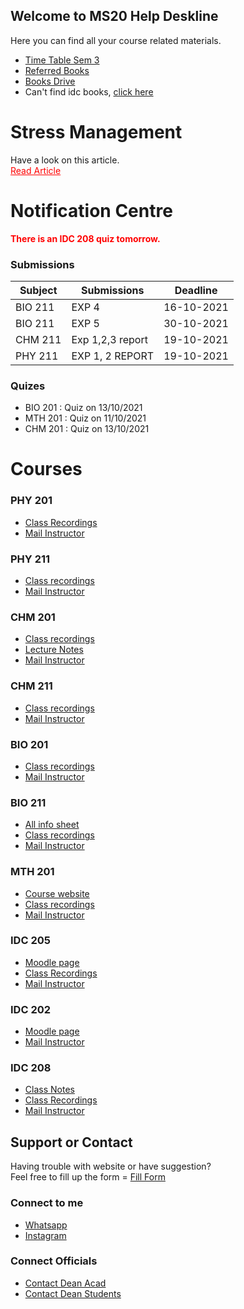 ## Welcome to MS20 Help Deskline
Here you can find all your course related materials.

* [Time Table Sem 3](https://drive.google.com/file/d/1QaLe_aH47vuN6kEFl3Mvld6QKMGEsUT6/view?usp=sharing)
* [Referred Books](https://rajeshpotlia.github.io/Referred-Books/)
* [Books Drive](https://drive.google.com/folderview?id=1g--vKXs8g3blDSU-M3UYjm5_L3I_NKv6)
* Can't  find idc books, [click here](https://drive.google.com/folderview?id=1fyig2Kw5QiYM-US_HnjR_f_8aKJS_lf-)

# Stress Management 
Have a look on this article.<br>
<a href="https://rajeshpotlia.blogspot.com/2021/09/stress-management.html" style="color: red">Read Article</a>

# Notification Centre
<strong style="color :red; ">There is an IDC 208 quiz tomorrow.</strong> <br>
<strong style="color :red; "></strong>

### Submissions

|  Subject      |  Submissions                   |   Deadline    |
| ------------- | -------------                  | ------------- |
|BIO 211        |   EXP 4                        | 16-10-2021    |
|BIO 211        |   EXP 5                        | 30-10-2021    |
| CHM 211       | Exp 1,2,3 report               | 19-10-2021    |
| PHY 211       |      EXP 1, 2 REPORT           | 19-10-2021    |


### Quizes
* BIO 201 :
 Quiz on 13/10/2021
* MTH 201 :
 Quiz on 11/10/2021
* CHM 201 :
 Quiz on 13/10/2021



# Courses

### PHY 201
* [Class Recordings](https://www.youtube.com/playlist?list=PLFcOcw2zQTp5kfTwfj67qQ1JLAjuqrQaz)
* <a href = "mailto:	kinjalk@iisermohali.ac.in?subject = Feedback&body = Message"> Mail Instructor </a>

### PHY 211
* [Class recordings](https://www.youtube.com/playlist?list=PLFcOcw2zQTp5xdR8ZZKKdYO50cxyll4zs)
* <a href = "mailto:skgoyal@iisermohali.ac.in?subject = Feedback&body = Message"> Mail Instructor </a>

### CHM 201
* [Class recordings](https://www.youtube.com/playlist?list=PLFcOcw2zQTp4Xhf29QydvdCdfkvkMHLyx)
* [Lecture Notes](https://drive.google.com/drive/folders/1Qv_xoBOTRZkuGpQj26HOZJicqHFnFlxS?usp=sharing)
* <a href = "mailto:jgeorge@iisermohali.ac.in?subject = Feedback&body = Message"> Mail Instructor </a>

### CHM 211
* [Class recordings](https://youtube.com/playlist?list=PLFcOcw2zQTp4JXktZCTXuWdhNAEosYt65)
* <a href = "mailto:samrat@iisermohali.ac.in?subject = Feedback&body = Message"> Mail Instructor </a>  

### BIO 201
* [Class recordings](https://youtube.com/playlist?list=PLFcOcw2zQTp7EK5McfkTSU1RpYyi6ol_C)
* <a href = "mailto:rhitoban@iisermohali.ac.in?subject = Feedback&body = Message"> Mail Instructor </a>

### BIO 211
* [All info sheet](https://docs.google.com/spreadsheets/d/1R4cYy2i8FCsIOIsLwWcLcrHsdTChavAe/edit#gid=2146736409)
* [Class recordings](https://youtube.com/playlist?list=PLFcOcw2zQTp40S6ChVpuJEzpO1q4GO4FI)
* <a href = "mailto:prasad@iisermohali.ac.in?subject = Feedback&body = Message"> Mail Instructor </a>
  
### MTH 201
* [Course website](https://sejdm.github.io/mth201/assignments.html)
* [Class recordings](https://youtube.com/playlist?list=PLFcOcw2zQTp7KJUA6SmCwgmPyhFvlhNPt)
* <a href = "mailto:shane@iisermohali.ac.in?subject = Feedback&body = Message"> Mail Instructor </a>

### IDC 205
* [Moodle page](https://web.iisermohali.ac.in/moodle/course/view.php?id=772)
* [Class Recordings](https://youtube.com/playlist?list=PLFcOcw2zQTp7qmrT0AHTe_mNwqgr8MYt0)
* <a href = "mailto:ravisri@iisermohali.ac.in?subject = Feedback&body = Message"> Mail Instructor </a>

### IDC 202
* [Moodle page](https://web.iisermohali.ac.in/moodle/course/view.php?id=799)
* <a href = "mailto:rpotlia11@gmail.com?subject = Feedback&body = Message"> Mail Instructor </a>
  
### IDC 208
* [Class Notes](https://drive.google.com/drive/folders/1RVQg9XB32bU5tuE8qwxXKaVHjKQdzsly?usp=sharing)
* [Class Recordings](https://drive.google.com/drive/folders/1of3-oks6Hh9codGRnDqENm2Of0mez2pB?usp=sharing)
* <a href = "mailto:rpotlia11@gmail.com?subject = Feedback&body = Message"> Mail Instructor </a>
  
## Support or Contact

Having trouble with website or have suggestion? 
  <br>
Feel free to fill up the form = [Fill Form](https://forms.gle/Xdtgi1NkuUxufk8X8)
### Connect to me 
* [Whatsapp](https://wa.me/918684899023/?text=Hii)
* [Instagram](https://www.instagram.com/rajesh_potlia/)
### Connect Officials
* <a href = "mailto:deanacad@iisermohali.ac.in?subject = Feedback&body = Message"> Contact Dean Acad </a>
* <a href = "mailto:deanstudents@iisermohali.ac.in?subject = Feedback&body = Message"> Contact Dean Students </a>

